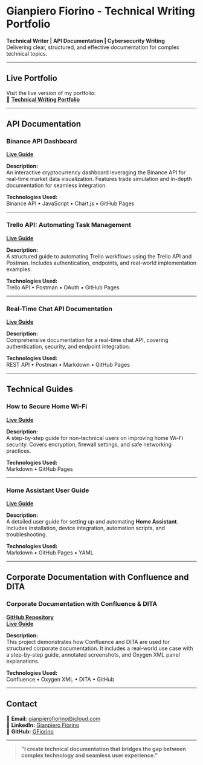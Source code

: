 # Gianpiero Fiorino - Technical Writing Portfolio  

**Technical Writer | API Documentation | Cybersecurity Writing**  
Delivering clear, structured, and effective documentation for complex technical topics.  

---

## Live Portfolio  
Visit the live version of my portfolio:  
🔗 **[Technical Writing Portfolio](https://gfiorino.github.io/Technical-Writing-Portfolio/)**  

---

## API Documentation  

### Binance API Dashboard  
**[Live Guide](https://gfiorino.github.io/Binance-Api-Dashboard/)**  

**Description:**  
An interactive cryptocurrency dashboard leveraging the Binance API for real-time market data visualization. Features trade simulation and in-depth documentation for seamless integration.  

**Technologies Used:**  
Binance API • JavaScript • Chart.js • GitHub Pages  

---

### Trello API: Automating Task Management  
**[Live Guide](https://gfiorino.github.io/Trello-API-Automating-Task-Management-with-Postman/)**  

**Description:**  
A structured guide to automating Trello workflows using the Trello API and Postman. Includes authentication, endpoints, and real-world implementation examples.  

**Technologies Used:**  
Trello API • Postman • OAuth • GitHub Pages  

---

### Real-Time Chat API Documentation  
**[Live Guide](https://gfiorino.github.io/Real-Time-Chat-API-Documentation/)**  

**Description:**  
Comprehensive documentation for a real-time chat API, covering authentication, security, and endpoint integration.  

**Technologies Used:**  
REST API • Postman • Markdown • GitHub Pages  

---

## Technical Guides  

### How to Secure Home Wi-Fi  
**[Live Guide](https://gfiorino.github.io/How-to-Secure-Home-WiFi-Guide/)**  

**Description:**  
A step-by-step guide for non-technical users on improving home Wi-Fi security. Covers encryption, firewall settings, and safe networking practices.  

**Technologies Used:**  
Markdown • GitHub Pages  

---

### Home Assistant User Guide  
**[Live Guide](https://gfiorino.github.io/Home-Assistant-User-Guide/)**  

**Description:**  
A detailed user guide for setting up and automating **Home Assistant**. Includes installation, device integration, automation scripts, and troubleshooting.  

**Technologies Used:**  
Markdown • GitHub Pages • YAML  

---

## Corporate Documentation with Confluence and DITA  

### Corporate Documentation with Confluence & DITA  
**[GitHub Repository](https://github.com/GFiorino/Corporate-Documentation-Confluence-DITA)**  
**[Live Guide](https://gianpierofiorino.atlassian.net/wiki/spaces/~61713602702bd0006a7a0a3e/pages/5570561/Corporate+Documentation+with+Confluence+and+DITA)**  

**Description:**  
This project demonstrates how Confluence and DITA are used for structured corporate documentation. It includes a real-world use case with a step-by-step guide, annotated screenshots, and Oxygen XML panel explanations.  

**Technologies Used:**  
Confluence • Oxygen XML • DITA • GitHub  

---

## Contact  
📩 **Email:** [gianpierofiorino@icloud.com](mailto:gianpierofiorino@icloud.com)  
🔗 **LinkedIn:** [Gianpiero Fiorino](https://www.linkedin.com/in/gianpiero-fiorino/)  
📂 **GitHub:** [GFiorino](https://github.com/GFiorino)  

---

> **"I create technical documentation that bridges the gap between complex technology and seamless user experience."**
